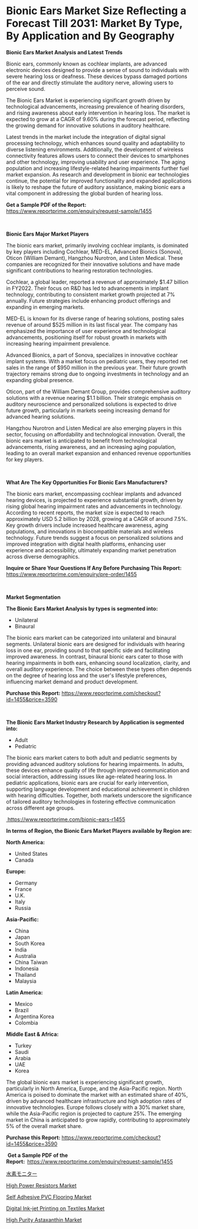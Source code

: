<p><h1>Bionic Ears Market Size Reflecting a Forecast Till 2031: Market By Type, By Application and By Geography</h1></p><p><strong>Bionic Ears Market Analysis and Latest Trends</strong></p>
<p><p>Bionic ears, commonly known as cochlear implants, are advanced electronic devices designed to provide a sense of sound to individuals with severe hearing loss or deafness. These devices bypass damaged portions of the ear and directly stimulate the auditory nerve, allowing users to perceive sound.</p><p>The Bionic Ears Market is experiencing significant growth driven by technological advancements, increasing prevalence of hearing disorders, and rising awareness about early intervention in hearing loss. The market is expected to grow at a CAGR of 9.60% during the forecast period, reflecting the growing demand for innovative solutions in auditory healthcare.</p><p>Latest trends in the market include the integration of digital signal processing technology, which enhances sound quality and adaptability to diverse listening environments. Additionally, the development of wireless connectivity features allows users to connect their devices to smartphones and other technology, improving usability and user experience. The aging population and increasing lifestyle-related hearing impairments further fuel market expansion. As research and development in bionic ear technologies continue, the potential for improved functionality and expanded applications is likely to reshape the future of auditory assistance, making bionic ears a vital component in addressing the global burden of hearing loss.</p></p>
<p><strong>Get a Sample PDF of the Report:&nbsp;</strong> <a href="https://www.reportprime.com/enquiry/request-sample/1455">https://www.reportprime.com/enquiry/request-sample/1455</a></p>
<p>&nbsp;</p>
<p><strong>Bionic Ears Major Market Players</strong></p>
<p><p>The bionic ears market, primarily involving cochlear implants, is dominated by key players including Cochlear, MED-EL, Advanced Bionics (Sonova), Oticon (William Demant), Hangzhou Nurotron, and Listen Medical. These companies are recognized for their innovative solutions and have made significant contributions to hearing restoration technologies.</p><p>Cochlear, a global leader, reported a revenue of approximately $1.47 billion in FY2022. Their focus on R&D has led to advancements in implant technology, contributing to consistent market growth projected at 7% annually. Future strategies include enhancing product offerings and expanding in emerging markets.</p><p>MED-EL is known for its diverse range of hearing solutions, posting sales revenue of around $525 million in its last fiscal year. The company has emphasized the importance of user experience and technological advancements, positioning itself for robust growth in markets with increasing hearing impairment prevalence.</p><p>Advanced Bionics, a part of Sonova, specializes in innovative cochlear implant systems. With a market focus on pediatric users, they reported net sales in the range of $950 million in the previous year. Their future growth trajectory remains strong due to ongoing investments in technology and an expanding global presence.</p><p>Oticon, part of the William Demant Group, provides comprehensive auditory solutions with a revenue nearing $1.1 billion. Their strategic emphasis on auditory neuroscience and personalized solutions is expected to drive future growth, particularly in markets seeing increasing demand for advanced hearing solutions.</p><p>Hangzhou Nurotron and Listen Medical are also emerging players in this sector, focusing on affordability and technological innovation. Overall, the bionic ears market is anticipated to benefit from technological advancements, rising awareness, and an increasing aging population, leading to an overall market expansion and enhanced revenue opportunities for key players.</p></p>
<p>&nbsp;</p>
<p><strong>What Are The Key Opportunities For Bionic Ears Manufacturers?</strong></p>
<p><p>The bionic ears market, encompassing cochlear implants and advanced hearing devices, is projected to experience substantial growth, driven by rising global hearing impairment rates and advancements in technology. According to recent reports, the market size is expected to reach approximately USD 5.2 billion by 2028, growing at a CAGR of around 7.5%. Key growth drivers include increased healthcare awareness, aging populations, and innovations in biocompatible materials and wireless technology. Future trends suggest a focus on personalized solutions and improved integration with digital health platforms, enhancing user experience and accessibility, ultimately expanding market penetration across diverse demographics.</p></p>
<p><strong>Inquire or Share Your Questions If Any Before Purchasing This Report:</strong> <a href="https://www.reportprime.com/enquiry/pre-order/1455">https://www.reportprime.com/enquiry/pre-order/1455</a></p>
<p>&nbsp;</p>
<p><strong>Market Segmentation</strong></p>
<p><strong>The Bionic Ears Market Analysis by types is segmented into:</strong></p>
<p><ul><li>Unilateral</li><li>Binaural</li></ul></p>
<p><p>The bionic ears market can be categorized into unilateral and binaural segments. Unilateral bionic ears are designed for individuals with hearing loss in one ear, providing sound to that specific side and facilitating improved awareness. In contrast, binaural bionic ears cater to those with hearing impairments in both ears, enhancing sound localization, clarity, and overall auditory experience. The choice between these types often depends on the degree of hearing loss and the user's lifestyle preferences, influencing market demand and product development.</p></p>
<p><strong>Purchase this Report:&nbsp;</strong><a href="https://www.reportprime.com/checkout?id=1455&price=3590">https://www.reportprime.com/checkout?id=1455&price=3590</a></p>
<p>&nbsp;</p>
<p><strong>The Bionic Ears Market Industry Research by Application is segmented into:</strong></p>
<p><ul><li>Adult</li><li>Pediatric</li></ul></p>
<p><p>The bionic ears market caters to both adult and pediatric segments by providing advanced auditory solutions for hearing impairments. In adults, these devices enhance quality of life through improved communication and social interaction, addressing issues like age-related hearing loss. In pediatric applications, bionic ears are crucial for early intervention, supporting language development and educational achievement in children with hearing difficulties. Together, both markets underscore the significance of tailored auditory technologies in fostering effective communication across different age groups.</p></p>
<p><a href="https://www.reportprime.com/bionic-ears-r1455">&nbsp;https://www.reportprime.com/bionic-ears-r1455</a></p>
<p><strong>In terms of Region, the Bionic Ears Market Players available by Region are:</strong></p>
<p>
    <p> <strong> North America: </strong>
        <ul>
            <li>United States</li>
            <li>Canada</li>
        </ul>
        </p> 
    <p> <strong> Europe: </strong>
        <ul>
            <li>Germany</li>
            <li>France</li>
            <li>U.K.</li>
            <li>Italy</li>
            <li>Russia</li>
        </ul>
        </p> 
    <p> <strong> Asia-Pacific: </strong>
        <ul>
            <li>China</li>
            <li>Japan</li>
            <li>South Korea</li>
            <li>India</li>
            <li>Australia</li>
            <li>China Taiwan</li>
            <li>Indonesia</li>
            <li>Thailand</li>
            <li>Malaysia</li>
        </ul>
        </p> 
    <p> <strong> Latin America: </strong>
        <ul>
            <li>Mexico</li>
            <li>Brazil</li>
            <li>Argentina Korea</li>
            <li>Colombia</li>
        </ul>
        </p> 
    <p> <strong> Middle East & Africa: </strong>
        <ul>
            <li>Turkey</li>
            <li>Saudi</li>
            <li>Arabia</li>
            <li>UAE</li>
            <li>Korea</li>
        </ul>
    </p>
    </p>
<p><p>The global bionic ears market is experiencing significant growth, particularly in North America, Europe, and the Asia-Pacific region. North America is poised to dominate the market with an estimated share of 40%, driven by advanced healthcare infrastructure and high adoption rates of innovative technologies. Europe follows closely with a 30% market share, while the Asia-Pacific region is projected to capture 25%. The emerging market in China is anticipated to grow rapidly, contributing to approximately 5% of the overall market share.</p></p>
<p><strong>Purchase this Report: </strong><a href="https://www.reportprime.com/checkout?id=1455&price=3590">https://www.reportprime.com/checkout?id=1455&price=3590</a></p>
<p>&nbsp;<strong>Get a Sample PDF of the Report:&nbsp;&nbsp;</strong><a href="https://www.reportprime.com/enquiry/request-sample/1455">https://www.reportprime.com/enquiry/request-sample/1455</a></p>
<p><strong></strong></p>
<p><p><a href="https://medium.com/@scotttyesha/2024%E5%B9%B4%E3%81%8B%E3%82%892031%E5%B9%B4%E3%81%BE%E3%81%A7%E3%81%AE%E6%9C%9F%E9%96%93%E3%81%AB%E3%81%8A%E3%81%91%E3%82%8B-%E3%82%B0%E3%83%AD%E3%83%BC%E3%83%90%E3%83%AB%E6%B0%B4%E7%B4%A0%E3%83%A2%E3%83%8B%E3%82%BF%E3%83%BC%E5%B8%82%E5%A0%B4%E3%81%AE%E6%A9%9F%E4%BC%9A%E3%81%A8%E4%BA%88%E6%B8%AC-21b54898f688">水素モニター</a></p><p><a href="https://www.linkedin.com/pulse/insights-high-power-resistors-market-share-competitive-2598e?trackingId=tWjcg90%2FRkS%2FHQIxsHt8eg%3D%3D">High Power Resistors Market</a></p><p><a href="https://www.linkedin.com/pulse/future-ready-strategic-insights-global-self-adhesive-pvc-flooring-fyadc?trackingId=pX7TF7yJRf2xnq70X0bjoQ%3D%3D">Self Adhesive PVC Flooring Market</a></p><p><a href="https://medium.com/@nedaaracarrol/global-digital-ink-jet-printing-on-textiles-market-opportunities-and-market-challenges-2024-2031-66e2bb4e557f">Digital Ink-jet Printing on Textiles Market</a></p><p><a href="https://issuu.com/reportprime-2/docs/high-purity-astaxanthin-market-size_132dde5fe288d2">High Purity Astaxanthin Market</a></p></p>